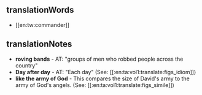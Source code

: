 ## translationWords

* [[en:tw:commander]]

## translationNotes

* **roving bands** - AT: "groups of men who robbed people across the country"
* **Day after day** - AT: "Each day" (See: [[:en:ta:vol1:translate:figs_idiom]])
* **like the army of God** - This compares the size of David's army to the army of God's angels. (See: [[:en:ta:vol1:translate:figs_simile]])
